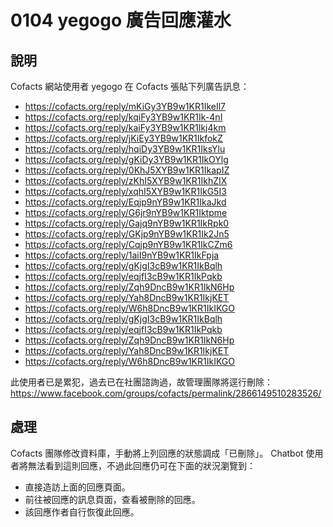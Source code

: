 # 0104 yegogo 廣告回應灌水

## 說明

Cofacts 網站使用者 yegogo 在 Cofacts 張貼下列廣告訊息：
- https://cofacts.org/reply/mKiGy3YB9w1KR1IkeIl7
- https://cofacts.org/reply/kqiFy3YB9w1KR1Ik-4nI
- https://cofacts.org/reply/kaiFy3YB9w1KR1Ikj4km
- https://cofacts.org/reply/jKiEy3YB9w1KR1IkfokZ
- https://cofacts.org/reply/hqiDy3YB9w1KR1IksYlu
- https://cofacts.org/reply/gKiDy3YB9w1KR1IkOYlg
- https://cofacts.org/reply/0KhJ5XYB9w1KR1IkapIZ
- https://cofacts.org/reply/zKhI5XYB9w1KR1IkhZIX
- https://cofacts.org/reply/xqhI5XYB9w1KR1IkG5I3
- https://cofacts.org/reply/Eqjp9nYB9w1KR1IkaJkd
- https://cofacts.org/reply/G6jr9nYB9w1KR1Iktpme
- https://cofacts.org/reply/Gajq9nYB9w1KR1IkRpk0
- https://cofacts.org/reply/GKjp9nYB9w1KR1Ik2Jn5
- https://cofacts.org/reply/Cqjp9nYB9w1KR1IkCZm6
- https://cofacts.org/reply/1aiI9nYB9w1KR1IkFpja
- https://cofacts.org/reply/gKjgI3cB9w1KR1IkBqlh
- https://cofacts.org/reply/eqjfI3cB9w1KR1IkPqkb
- https://cofacts.org/reply/Zqh9DncB9w1KR1IkN6Hp
- https://cofacts.org/reply/Yah8DncB9w1KR1IkjKET
- https://cofacts.org/reply/W6h8DncB9w1KR1IkIKGO
- https://cofacts.org/reply/gKjgI3cB9w1KR1IkBqlh
- https://cofacts.org/reply/eqjfI3cB9w1KR1IkPqkb
- https://cofacts.org/reply/Zqh9DncB9w1KR1IkN6Hp
- https://cofacts.org/reply/Yah8DncB9w1KR1IkjKET
- https://cofacts.org/reply/W6h8DncB9w1KR1IkIKGO

此使用者已是累犯，過去已在社團諮詢過，故管理團隊將逕行刪除：
https://www.facebook.com/groups/cofacts/permalink/2866149510283526/

## 處理
Cofacts 團隊修改資料庫，手動將上列回應的狀態調成「已刪除」。 Chatbot 使用者將無法看到這則回應，不過此回應仍可在下面的狀況瀏覽到：

- 直接造訪上面的回應頁面。
- 前往被回應的訊息頁面，查看被刪除的回應。
- 該回應作者自行恢復此回應。
